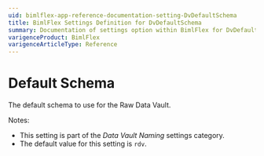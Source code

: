 ```yaml
---
uid: bimlflex-app-reference-documentation-setting-DvDefaultSchema
title: BimlFlex Settings Definition for DvDefaultSchema
summary: Documentation of settings option within BimlFlex for DvDefaultSchema
varigenceProduct: BimlFlex
varigenceArticleType: Reference
---
```


# Default Schema

The default schema to use for the Raw Data Vault.

Notes:

* This setting is part of the *Data Vault Naming* settings category.
* The default value for this setting is `rdv`.
